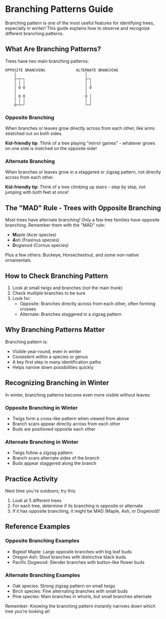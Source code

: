# Branching Patterns Guide

Branching pattern is one of the most useful features for identifying trees, especially in winter! This guide explains how to observe and recognize different branching patterns.

## What Are Branching Patterns?

Trees have two main branching patterns:

```
OPPOSITE BRANCHING              ALTERNATE BRANCHING
    │                               │
    ├─┬─┐                           ├─┐
    │ │ │                           │ │
    │ O O                           │ O
    │                               │
    │ O O                           O │
    │ │ │                           │ │
    O─┴─┘                           └─┘
```

### Opposite Branching

When branches or leaves grow directly across from each other, like arms stretched out on both sides.

**Kid-friendly tip**: Think of a tree playing "mirror games" - whatever grows on one side is matched on the opposite side!

### Alternate Branching

When branches or leaves grow in a staggered or zigzag pattern, not directly across from each other.

**Kid-friendly tip**: Think of a tree climbing up stairs - step by step, not jumping with both feet at once!

## The "MAD" Rule - Trees with Opposite Branching

Most trees have alternate branching! Only a few tree families have opposite branching. Remember them with the "MAD" rule:

- **M**aple (Acer species)
- **A**sh (Fraxinus species)
- **D**ogwood (Cornus species)

Plus a few others: Buckeye, Horsechestnut, and some non-native ornamentals.

## How to Check Branching Pattern

1. Look at small twigs and branches (not the main trunk)
2. Check multiple branches to be sure
3. Look for:
   - Opposite: Branches directly across from each other, often forming crosses
   - Alternate: Branches staggered in a zigzag pattern

## Why Branching Patterns Matter

Branching pattern is:
- Visible year-round, even in winter
- Consistent within a species or genus
- A key first step in many identification paths
- Helps narrow down possibilities quickly

## Recognizing Branching in Winter

In winter, branching patterns become even more visible without leaves:

### Opposite Branching in Winter
- Twigs form a cross-like pattern when viewed from above
- Branch scars appear directly across from each other
- Buds are positioned opposite each other

### Alternate Branching in Winter
- Twigs follow a zigzag pattern
- Branch scars alternate sides of the branch
- Buds appear staggered along the branch

## Practice Activity

Next time you're outdoors, try this:
1. Look at 5 different trees
2. For each tree, determine if its branching is opposite or alternate
3. If it has opposite branching, it might be MAD (Maple, Ash, or Dogwood)!

## Reference Examples

### Opposite Branching Examples
- Bigleaf Maple: Large opposite branches with big leaf buds
- Oregon Ash: Stout branches with distinctive black buds
- Pacific Dogwood: Slender branches with button-like flower buds

### Alternate Branching Examples
- Oak species: Strong zigzag pattern on small twigs
- Birch species: Fine alternating branches with small buds
- Pine species: Main branches in whorls, but small branches alternate

Remember: Knowing the branching pattern instantly narrows down which tree you're looking at!